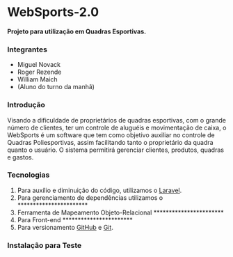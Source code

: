 # WebSports-2.0  
**Projeto para utilização em Quadras Esportivas.**  

### Integrantes  
* Miguel Novack  
* Roger Rezende  
* William Maich  
* (Aluno do turno da manhã)  

### Introdução  
Visando a dificuldade de proprietários de quadras esportivas, com o grande número de clientes, ter um controle de aluguéis e movimentação de caixa, o WebSports é um software que tem como objetivo auxiliar no controle de Quadras Poliesportivas, assim facilitando tanto o proprietário da quadra quanto o usuário. O sistema permitirá gerenciar clientes, produtos, quadras e gastos.  

### Tecnologias  
1. Para auxílio e diminuição do código, utilizamos o [Laravel](https://laravel.com/).  
1. Para gerenciamento de dependências utilizamos o ***********************  
1. Ferramenta de Mapeamento Objeto-Relacional  ***********************  
1. Para Front-end  ***********************  
1. Para versionamento [GitHub](https://github.com/) e [Git](https://git-scm.com/).  

### Instalação para Teste  
